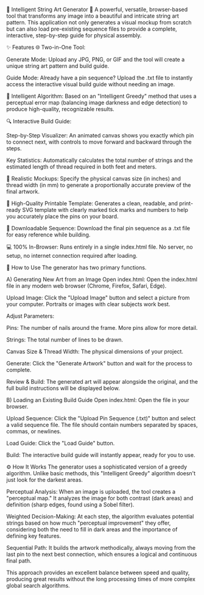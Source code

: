 🎨 Intelligent String Art Generator 🎨
A powerful, versatile, browser-based tool that transforms any image into a beautiful and intricate string art pattern. This application not only generates a visual mockup from scratch but can also load pre-existing sequence files to provide a complete, interactive, step-by-step guide for physical assembly.

✨ Features
🌐 Two-in-One Tool:

Generate Mode: Upload any JPG, PNG, or GIF and the tool will create a unique string art pattern and build guide.

Guide Mode: Already have a pin sequence? Upload the .txt file to instantly access the interactive visual build guide without needing an image.

🧠 Intelligent Algorithm: Based on an "Intelligent Greedy" method that uses a perceptual error map (balancing image darkness and edge detection) to produce high-quality, recognizable results.

🔍 Interactive Build Guide:

Step-by-Step Visualizer: An animated canvas shows you exactly which pin to connect next, with controls to move forward and backward through the steps.

Key Statistics: Automatically calculates the total number of strings and the estimated length of thread required in both feet and meters.

📏 Realistic Mockups: Specify the physical canvas size (in inches) and thread width (in mm) to generate a proportionally accurate preview of the final artwork.

📄 High-Quality Printable Template: Generates a clean, readable, and print-ready SVG template with clearly marked tick marks and numbers to help you accurately place the pins on your board.

💾 Downloadable Sequence: Download the final pin sequence as a .txt file for easy reference while building.

💻 100% In-Browser: Runs entirely in a single index.html file. No server, no setup, no internet connection required after loading.

🚀 How to Use
The generator has two primary functions.

A) Generating New Art from an Image
Open index.html: Open the index.html file in any modern web browser (Chrome, Firefox, Safari, Edge).

Upload Image: Click the "Upload Image" button and select a picture from your computer. Portraits or images with clear subjects work best.

Adjust Parameters:

Pins: The number of nails around the frame. More pins allow for more detail.

Strings: The total number of lines to be drawn.

Canvas Size & Thread Width: The physical dimensions of your project.

Generate: Click the "Generate Artwork" button and wait for the process to complete.

Review & Build: The generated art will appear alongside the original, and the full build instructions will be displayed below.

B) Loading an Existing Build Guide
Open index.html: Open the file in your browser.

Upload Sequence: Click the "Upload Pin Sequence (.txt)" button and select a valid sequence file. The file should contain numbers separated by spaces, commas, or newlines.

Load Guide: Click the "Load Guide" button.

Build: The interactive build guide will instantly appear, ready for you to use.

⚙️ How It Works
The generator uses a sophisticated version of a greedy algorithm. Unlike basic methods, this "Intelligent Greedy" algorithm doesn't just look for the darkest areas.

Perceptual Analysis: When an image is uploaded, the tool creates a "perceptual map." It analyzes the image for both contrast (dark areas) and definition (sharp edges, found using a Sobel filter).

Weighted Decision-Making: At each step, the algorithm evaluates potential strings based on how much "perceptual improvement" they offer, considering both the need to fill in dark areas and the importance of defining key features.

Sequential Path: It builds the artwork methodically, always moving from the last pin to the next best connection, which ensures a logical and continuous final path.

This approach provides an excellent balance between speed and quality, producing great results without the long processing times of more complex global search algorithms.
